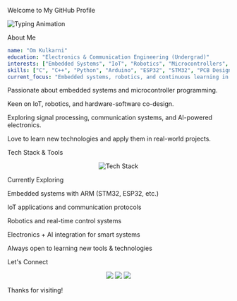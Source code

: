 Welcome to My GitHub Profile
<p align="left"> <img src="https://readme-typing-svg.herokuapp.com?font=Fira+Code&weight=500&size=22&duration=5000&pause=3000&color=00BFFF&center=true&width=600&lines=Electronics+%26+Communication+Engineer;Embedded+Systems+Enthusiast;Exploring+IoT+%26+Robotics;Always+Curious+and+Learning" alt="Typing Animation" /> </p>

About Me

```yaml
name: "Om Kulkarni"
education: "Electronics & Communication Engineering (Undergrad)"
interests: ["Embedded Systems", "IoT", "Robotics", "Microcontrollers", "Signal Processing"]
skills: ["C", "C++", "Python", "Arduino", "ESP32", "STM32", "PCB Design", "Communication Systems"]
current_focus: "Embedded systems, robotics, and continuous learning in electronics & AI integration"
```

Passionate about embedded systems and microcontroller programming.

Keen on IoT, robotics, and hardware-software co-design.

Exploring signal processing, communication systems, and AI-powered electronics.

Love to learn new technologies and apply them in real-world projects.

Tech Stack & Tools
<p align="center"> <img src="https://skillicons.dev/icons?i=c,cpp,python,arduino,raspberrypi,linux,git,github,vscode,matlab,bash,docker&perline=12&theme=dark" alt="Tech Stack" /> </p>
Currently Exploring

Embedded systems with ARM (STM32, ESP32, etc.)

IoT applications and communication protocols

Robotics and real-time control systems

Electronics + AI integration for smart systems

Always open to learning new tools & technologies

Let's Connect
<p align="center"> <a href="https://linkedin.com/in/YOUR-LINKEDIN"><img src="https://img.shields.io/badge/LinkedIn-0077B5?style=for-the-badge&logo=linkedin&logoColor=white" /></a> <a href="https://github.com/YOUR-GITHUB"><img src="https://img.shields.io/badge/GitHub-181717?style=for-the-badge&logo=github&logoColor=white" /></a> <a href="mailto:YOUR-EMAIL"><img src="https://img.shields.io/badge/Email-D14836?style=for-the-badge&logo=gmail&logoColor=white" /></a> </p>
Thanks for visiting! 